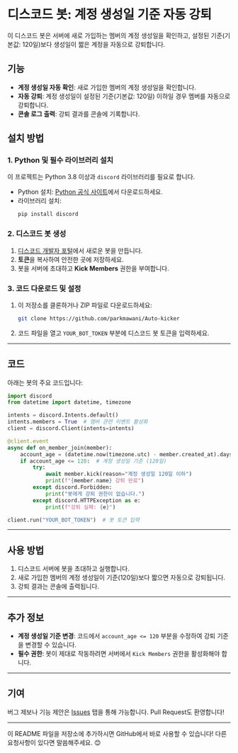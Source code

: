 
# 디스코드 봇: 계정 생성일 기준 자동 강퇴

이 디스코드 봇은 서버에 새로 가입하는 멤버의 계정 생성일을 확인하고, 설정된 기준(기본값: 120일)보다 생성일이 짧은 계정을 자동으로 강퇴합니다.

## 기능

- **계정 생성일 자동 확인**: 새로 가입한 멤버의 계정 생성일을 확인합니다.
- **자동 강퇴**: 계정 생성일이 설정된 기준(기본값: 120일) 이하일 경우 멤버를 자동으로 강퇴합니다.
- **콘솔 로그 출력**: 강퇴 결과를 콘솔에 기록합니다.

## 설치 방법

### 1. Python 및 필수 라이브러리 설치
이 프로젝트는 Python 3.8 이상과 `discord` 라이브러리를 필요로 합니다.

- Python 설치: [Python 공식 사이트](https://www.python.org/)에서 다운로드하세요.
- 라이브러리 설치:
  ```bash
  pip install discord
  ```

### 2. 디스코드 봇 생성
1. [디스코드 개발자 포털](https://discord.com/developers/applications)에서 새로운 봇을 만듭니다.
2. **토큰**을 복사하여 안전한 곳에 저장하세요.
3. 봇을 서버에 초대하고 **Kick Members** 권한을 부여합니다.

### 3. 코드 다운로드 및 설정
1. 이 저장소를 클론하거나 ZIP 파일로 다운로드하세요:
   ```bash
   git clone https://github.com/parkmawani/Auto-kicker
   ```
2. 코드 파일을 열고 `YOUR_BOT_TOKEN` 부분에 디스코드 봇 토큰을 입력하세요.

---

## 코드

아래는 봇의 주요 코드입니다:

```python
import discord
from datetime import datetime, timezone

intents = discord.Intents.default()
intents.members = True  # 멤버 관련 이벤트 활성화
client = discord.Client(intents=intents)

@client.event
async def on_member_join(member):
    account_age = (datetime.now(timezone.utc) - member.created_at).days
    if account_age <= 120:  # 계정 생성일 기준 (120일)
        try:
            await member.kick(reason="계정 생성일 120일 이하")
            print(f"{member.name} 강퇴 완료")
        except discord.Forbidden:
            print("봇에게 강퇴 권한이 없습니다.")
        except discord.HTTPException as e:
            print(f"강퇴 실패: {e}")

client.run("YOUR_BOT_TOKEN")  # 봇 토큰 입력
```

---

## 사용 방법

1. 디스코드 서버에 봇을 초대하고 실행합니다.
2. 새로 가입한 멤버의 계정 생성일이 기준(120일)보다 짧으면 자동으로 강퇴됩니다.
3. 강퇴 결과는 콘솔에 출력됩니다.

---

## 추가 정보

- **계정 생성일 기준 변경**: 코드에서 `account_age <= 120` 부분을 수정하여 강퇴 기준을 변경할 수 있습니다.
- **필수 권한**: 봇이 제대로 작동하려면 서버에서 `Kick Members` 권한을 활성화해야 합니다.

---

## 기여

버그 제보나 기능 제안은 [Issues](https://github.com/parkmawani/Auto-kicker/issues) 탭을 통해 가능합니다. Pull Request도 환영합니다!

---

이 README 파일을 저장소에 추가하시면 GitHub에서 바로 사용할 수 있습니다! 다른 요청사항이 있다면 말씀해주세요. 😊
